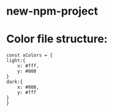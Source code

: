 # new-npm-project

# Color file structure:

```
const xColors = {
light:{
    x: #fff,
    y: #000
}
dark:{
    x: #000,
    y: #fff
}
}

```

